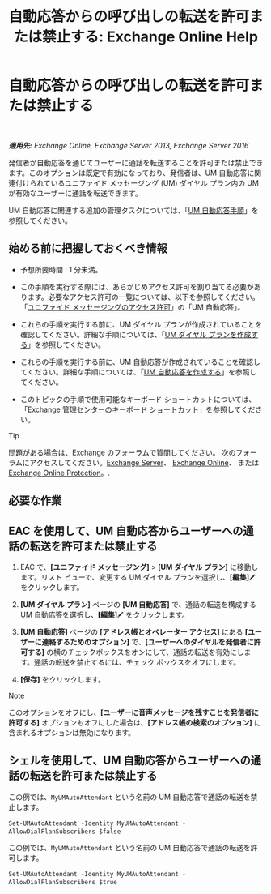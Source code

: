 ﻿---
title: '自動応答からの呼び出しの転送を許可または禁止する: Exchange Online Help'
TOCTitle: 自動応答からの呼び出しの転送を許可または禁止する
ms:assetid: ca961cc8-cc24-4e05-b72d-79979c155cf9
ms:mtpsurl: https://technet.microsoft.com/ja-jp/library/Ee423558(v=EXCHG.150)
ms:contentKeyID: 52057498
ms.date: 05/22/2018
mtps_version: v=EXCHG.150
ms.translationtype: HT
---

# 自動応答からの呼び出しの転送を許可または禁止する

 

_**適用先:** Exchange Online, Exchange Server 2013, Exchange Server 2016_

発信者が自動応答を通じてユーザーに通話を転送することを許可または禁止できます。このオプションは既定で有効になっており、発信者は、UM 自動応答に関連付けられているユニファイド メッセージング (UM) ダイヤル プラン内の UM が有効なユーザーに通話を転送できます。

UM 自動応答に関連する追加の管理タスクについては、「[UM 自動応答手順](um-auto-attendant-procedures-exchange-2013-help.md)」を参照してください。

## 始める前に把握しておくべき情報

  - 予想所要時間 : 1 分未満。

  - この手順を実行する際には、あらかじめアクセス許可を割り当てる必要があります。必要なアクセス許可の一覧については、以下を参照してください。「[ユニファイド メッセージングのアクセス許可](unified-messaging-permissions-exchange-2013-help.md)」の「UM 自動応答」。

  - これらの手順を実行する前に、UM ダイヤル プランが作成されていることを確認してください。詳細な手順については、「[UM ダイヤル プランを作成する](create-a-um-dial-plan-exchange-2013-help.md)」を参照してください。

  - これらの手順を実行する前に、UM 自動応答が作成されていることを確認してください。詳細な手順については、「[UM 自動応答を作成する](create-a-um-auto-attendant-exchange-2013-help.md)」を参照してください。

  - このトピックの手順で使用可能なキーボード ショートカットについては、「[Exchange 管理センターのキーボード ショートカット](keyboard-shortcuts-in-the-exchange-admin-center-exchange-online-protection-help.md)」を参照してください。


> [!TIP]
> 問題がある場合は、Exchange のフォーラムで質問してください。 次のフォーラムにアクセスしてください。<A href="https://go.microsoft.com/fwlink/p/?linkid=60612">Exchange Server</A>、 <A href="https://go.microsoft.com/fwlink/p/?linkid=267542">Exchange Online</A>、 または <A href="https://go.microsoft.com/fwlink/p/?linkid=285351">Exchange Online Protection</A>。.



## 必要な作業

## EAC を使用して、UM 自動応答からユーザーへの通話の転送を許可または禁止する

1.  EAC で、**\[ユニファイド メッセージング\]** \> **\[UM ダイヤル プラン\]** に移動します。リスト ビューで、変更する UM ダイヤル プランを選択し、**\[編集\]**![編集アイコン](images/Bb124582.6f53ccb2-1f13-4c02-bea0-30690e6ea71d(EXCHG.150).gif "編集アイコン") をクリックします。

2.  **\[UM ダイヤル プラン\]** ページの **\[UM 自動応答\]** で、通話の転送を構成する UM 自動応答を選択し、**\[編集\]**![編集アイコン](images/Bb124582.6f53ccb2-1f13-4c02-bea0-30690e6ea71d(EXCHG.150).gif "編集アイコン") をクリックします。

3.  **\[UM 自動応答\]** ページの **\[アドレス帳とオペレーター アクセス\]** にある **\[ユーザーに連絡するためのオプション\]** で、**\[ユーザーへのダイヤルを発信者に許可する\]** の横のチェックボックスをオンにして、通話の転送を有効にします。通話の転送を禁止するには、チェック ボックスをオフにします。

4.  **\[保存\]** をクリックします。


> [!NOTE]
> このオプションをオフにし、<STRONG>[ユーザーに音声メッセージを残すことを発信者に許可する]</STRONG> オプションもオフにした場合は、<STRONG>[アドレス帳の検索のオプション]</STRONG> に含まれるオプションは無効になります。



## シェルを使用して、UM 自動応答からユーザーへの通話の転送を許可または禁止する

この例では、`MyUMAutoAttendant` という名前の UM 自動応答で通話の転送を禁止します。

    Set-UMAutoAttendant -Identity MyUMAutoAttendant -AllowDialPlanSubscribers $false

この例では、`MyUMAutoAttendant` という名前の UM 自動応答で通話の転送を許可します。

    Set-UMAutoAttendant -Identity MyUMAutoAttendant -AllowDialPlanSubscribers $true

